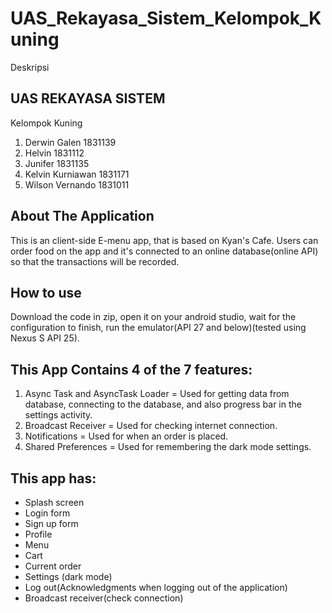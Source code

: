 # UAS_Rekayasa_Sistem_Kelompok_Kuning
Deskripsi


## UAS REKAYASA SISTEM


Kelompok Kuning
1. Derwin Galen 1831139
2. Helvin 1831112
3. Junifer 1831135
4. Kelvin Kurniawan 1831171
5. Wilson Vernando 1831011


## About The Application
This is an client-side E-menu app, that is based on Kyan's Cafe. Users can order food on the app and it's connected to an online database(online API) so that the transactions will be recorded.

## How to use
Download the code in zip, open it on your android studio, wait for the configuration to finish, run the emulator(API 27 and below)(tested using Nexus S API 25).


## This App Contains 4 of the 7 features:
1. Async Task and AsyncTask Loader = Used for getting data from database, connecting to the database, and also progress bar in the settings activity.
2. Broadcast Receiver = Used for checking internet connection.
3. Notifications = Used for when an order is placed.
4. Shared Preferences = Used for remembering the dark mode settings.


## This app has:
- Splash screen
- Login form
- Sign up form
- Profile
- Menu
- Cart
- Current order
- Settings (dark mode)
- Log out(Acknowledgments when logging out of the application)
- Broadcast receiver(check connection)
